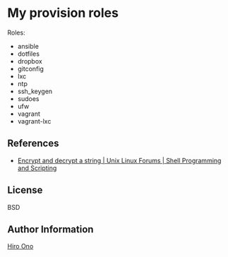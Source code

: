 My provision roles
========

Roles:
 - ansible
 - dotfiles
 - dropbox
 - gitconfig
 - lxc
 - ntp
 - ssh_keygen
 - sudoes
 - ufw
 - vagrant
 - vagrant-lxc

References
----------

 - [Encrypt and decrypt a string | Unix Linux Forums | Shell Programming and Scripting](http://www.unix.com/shell-programming-scripting/156250-encrypt-decrypt-string.html)

License
-------

BSD

Author Information
------------------

[Hiro Ono](https://github.com/hiono)
